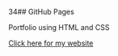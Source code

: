 34## GitHub Pages

Portfolio using HTML and CSS

[Click here for my website](https://nikhil1qwer.github.io./)
